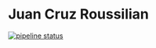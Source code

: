 # Juan Cruz Roussilian


[![pipeline status](https://gitlab.com/fiuba-memo2/alumnos/juan/badges/master/pipeline.svg)](https://gitlab.com/fiuba-memo2/alumnos/juan/commits/master)
